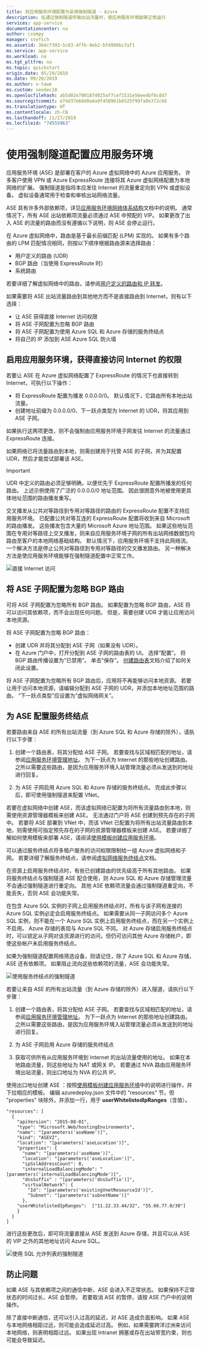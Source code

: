 ```yaml
---
title: 将应用服务环境配置为采用强制隧道 - Azure
description: 在通过强制隧道传输出站流量时，使应用服务环境能够正常运行
services: app-service
documentationcenter: na
author: ccompy
manager: stefsch
ms.assetid: 384cf393-5c63-4ffb-9eb2-bfd990bc7af1
ms.service: app-service
ms.workload: na
ms.tgt_pltfrm: na
ms.topic: quickstart
origin.date: 05/29/2018
ms.date: 09/20/2019
ms.author: v-tawe
ms.custom: seodec18
ms.openlocfilehash: ab5d02e700187d025af7cef1531e56ee4bf0cdd7
ms.sourcegitcommit: e7dd37e60d0a4a9f458961b6525f99fa0e372c66
ms.translationtype: HT
ms.contentlocale: zh-CN
ms.lasthandoff: 11/27/2019
ms.locfileid: "74555963"
---
```

# <a name="configure-your-app-service-environment-with-forced-tunneling"></a>使用强制隧道配置应用服务环境

应用服务环境 (ASE) 是部署在客户的 Azure 虚拟网络中的 Azure 应用服务。 许多客户使用 VPN 或 Azure ExpressRoute 连接将其 Azure 虚拟网络配置为本地网络的扩展。 强制隧道是指将本应发往 Internet 的流量重定向到 VPN 或虚拟设备。 虚拟设备通常用于检查和审核出站网络流量。 

ASE 具有许多外部依赖项，详见[应用服务环境网络体系结构][network]文档中的说明。 通常情况下，所有 ASE 出站依赖项流量必须通过 ASE 中预配的 VIP。 如果更改了出入 ASE 的流量的路由而没有遵循以下说明，则 ASE 会停止运行。

在 Azure 虚拟网络中，路由是基于最长前缀匹配 (LPM) 实现的。 如果有多个路由的 LPM 匹配情况相同，则按以下顺序根据路由源来选择路由：

* 用户定义的路由 (UDR)
* BGP 路由（当使用 ExpressRoute 时）
* 系统路由

若要详细了解虚拟网络中的路由，请参阅[用户定义的路由和 IP 转发][routes]。 

如果需要将 ASE 出站流量路由到其他地方而不是直接路由到 Internet，则有以下选择：

* 让 ASE 获得直接 Internet 访问权限
* 将 ASE 子网配置为忽略 BGP 路由
* 将 ASE 子网配置为使用 Azure SQL 和 Azure 存储的服务终结点
* 将自己的 IP 添加到 ASE Azure SQL 防火墙

## <a name="enable-your-app-service-environment-to-have-direct-internet-access"></a>启用应用服务环境，获得直接访问 Internet 的权限

若要让 ASE 在 Azure 虚拟网络配置了 ExpressRoute 的情况下也直接转到 Internet，可执行以下操作：

* 将 ExpressRoute 配置为播发 0.0.0.0/0。 默认情况下，它路由所有本地出站流量。
* 创建地址前缀为 0.0.0.0/0、下一跃点类型为 Internet 的 UDR，将其应用到 ASE 子网。

如果执行这两项更改，则不会强制由应用服务环境子网发往 Internet 的流量通过 ExpressRoute 连接。

如果网络已将流量路由到本地，则需创建用于托管 ASE 的子网，并为其配置 UDR，然后才能尝试部署该 ASE。  

> [!IMPORTANT]
> UDR 中定义的路由必须足够明确，以便优先于 ExpressRoute 配置所播发的任何路由。 上述示例使用了广泛的 0.0.0.0/0 地址范围。 因此很困意外地被使用更具体地址范围的路由播发重写。
>
> 交叉播发从公共对等路径到专用对等路径的路由的 ExpressRoute 配置不支持应用服务环境。 已配置公共对等互连的 ExpressRoute 配置将收到来自 Microsoft 的路由播发。 这些播发包含大量的 Microsoft Azure 地址范围。 如果这些地址范围在专用对等路径上交叉播发，则来自应用服务环境子网的所有出站网络数据包均路由至客户的本地网络基础结构。 默认情况下，应用服务环境不支持此网络流。 一个解决方法是停止公共对等路径到专用对等路径的交叉播发路由。 另一种解决方法是使应用服务环境能够在强制隧道配置中正常工作。

![直接 Internet 访问][1]

## <a name="configure-your-ase-subnet-to-ignore-bgp-routes"></a>将 ASE 子网配置为忽略 BGP 路由 ## 

可将 ASE 子网配置为忽略所有 BGP 路由。  如果配置为忽略 BGP 路由，ASE 将可以访问其依赖项，而不会出现任何问题。  但是，需要创建 UDR 才能让应用访问本地资源。

将 ASE 子网配置为忽略 BGP 路由：

* 创建 UDR 并将其分配到 ASE 子网（如果没有 UDR）。
* 在 Azure 门户中，打开分配到 ASE 子网的路由表的 UI。  选择“配置”。  将 BGP 路由传播设置为“已禁用”。  单击“保存”。 [创建路由表][routetable]文档介绍了如何关闭此设置。

将 ASE 子网配置为忽略所有 BGP 路由后，应用将不再能够访问本地资源。 若要让用于访问本地资源，请编辑分配到 ASE 子网的 UDR，并添加本地地址范围的路由。 “下一跃点类型”应设置为“虚拟网络网关”。 


## <a name="configure-your-ase-with-service-endpoints"></a>为 ASE 配置服务终结点 ##

若要路由来自 ASE 的所有出站流量（到 Azure SQL 和 Azure 存储的除外），请执行以下步骤：

1. 创建一个路由表，将其分配给 ASE 子网。 若要查找与区域相匹配的地址，请参阅[应用服务环境管理地址][management]。 为下一跃点为 Internet 的那些地址创建路由。 之所以需要这些路由，是因为应用服务环境入站管理流量必须从发送到的地址进行回复。   

2. 为 ASE 子网启用 Azure SQL 和 Azure 存储的服务终结点。  完成此步骤以后，即可使用强制隧道来配置 VNet。

若要在虚拟网络中创建 ASE，而该虚拟网络已配置为将所有流量路由到本地，则需使用资源管理器模板来创建 ASE。  无法通过门户将 ASE 创建到预先存在的子网中。  若要将 ASE 部署到 VNet 中，而该 VNet 已配置为将所有出站流量路由到本地，则需使用可指定预先存在的子网的资源管理器模板来创建 ASE。 若要详细了解如何使用模板来部署 ASE，请阅读[使用模板创建应用服务环境][template]。

可以通过服务终结点将多租户服务的访问权限限制给一组 Azure 虚拟网络和子网。 若要详细了解服务终结点，请参阅[虚拟网络服务终结点][serviceendpoints]文档。 

在资源上启用服务终结点时，有些已创建路由的优先级高于所有其他路由。 如果将服务终结点与强制隧道 ASE 配合使用，则 Azure SQL 和 Azure 存储管理流量不会通过强制隧道进行重定向。 其他 ASE 依赖项流量会通过强制隧道重定向，不能丢失，否则 ASE 会功能失常。

在包含 Azure SQL 实例的子网上启用服务终结点时，所有与该子网有连接的 Azure SQL 实例必定会启用服务终结点。 如果需要从同一子网访问多个 Azure SQL 实例，则不能在一个 Azure SQL 实例上启用服务终结点，而在另一个实例上不启用。  Azure 存储的表现与 Azure SQL 不同。  对 Azure 存储启用服务终结点时，可以锁定从子网对该资源进行的访问，但仍可访问其他 Azure 存储帐户，即使这些帐户未启用服务终结点。  

如果为强制隧道配置网络筛选设备，则请记住，除了 Azure SQL 和 Azure 存储，ASE 还有依赖项。 如果阻止流向这些依赖项的流量，ASE 会功能失常。

![使用服务终结点的强制隧道][2]

<!-- ## Add your own IPs to the ASE Azure SQL firewall ## -->

若要让来自 ASE 的所有出站流量（到 Azure 存储的除外）进入隧道，请执行以下步骤：

1. 创建一个路由表，将其分配给 ASE 子网。 若要查找与区域相匹配的地址，请参阅[应用服务环境管理地址][management]。 为下一跃点为 Internet 的那些地址创建路由。 之所以需要这些路由，是因为应用服务环境入站管理流量必须从发送到的地址进行回复。 

2. 为 ASE 子网启用 Azure 存储的服务终结点

3. 获取可供所有从应用服务环境到 Internet 的出站流量使用的地址。 如果在本地路由流量，则这些地址为 NAT 或网关 IP。 若要通过 NVA 路由应用服务环境出站流量，则出口地址为 NVA 的公共 IP。

<!-- Azure Resource manager not available-->

使用出口地址创建 ASE  ：按照[使用模板创建应用服务环境][template]中的说明进行操作，并下拉相应的模板。  编辑 azuredeploy.json 文件中的 "resources" 节，但 "properties" 块除外，并添加一行，用于 **userWhitelistedIpRanges**（含值）。

    "resources": [
      {
        "apiVersion": "2015-08-01",
        "type": "Microsoft.Web/hostingEnvironments",
        "name": "[parameters('aseName')]",
        "kind": "ASEV2",
        "location": "[parameters('aseLocation')]",
        "properties": {
          "name": "[parameters('aseName')]",
          "location": "[parameters('aseLocation')]",
          "ipSslAddressCount": 0,
          "internalLoadBalancingMode": "[parameters('internalLoadBalancingMode')]",
          "dnsSuffix" : "[parameters('dnsSuffix')]",
          "virtualNetwork": {
            "Id": "[parameters('existingVnetResourceId')]",
            "Subnet": "[parameters('subnetName')]"
          },
        "userWhitelistedIpRanges":  ["11.22.33.44/32", "55.66.77.0/30"]
        }
      }
    ]

进行这些更改后，即可将流量直接从 ASE 发送到 Azure 存储，并且可以从 ASE 的 VIP 之外的其他地址访问 Azure SQL。

   ![使用 SQL 允许列表的强制隧道][3]

## <a name="preventing-issues"></a>防止问题 ##

如果 ASE 与其依赖项之间的通信中断，ASE 会进入不正常状态。  如果保持不正常状态的时间过长，ASE 会暂停。 若要取消 ASE 的暂停，请按 ASE 门户中的说明操作。

除了直接中断通信，还可以引入过高的延迟，对 ASE 造成负面影响。 如果 ASE 与本地网络相距过远，则可能会造成延迟过高。  例如，如果需要跨洋过洲来访问本地网络，则表明相距过远。 如果出现 Intranet 拥塞或存在出站带宽约束，则也可能会导致延迟。


<!--IMAGES-->
[1]: ./media/forced-tunnel-support/asedependencies.png
[2]: ./media/forced-tunnel-support/forcedtunnelserviceendpoint.png
[3]: ./media/forced-tunnel-support/forcedtunnelexceptstorage.png

<!--Links-->
[management]: ./management-addresses.md
[network]: ./network-info.md
[routes]: ../../virtual-network/virtual-networks-udr-overview.md
[template]: ./create-from-template.md
[serviceendpoints]: ../../virtual-network/virtual-network-service-endpoints-overview.md
[routetable]: ../../virtual-network/manage-route-table.md#create-a-route-table
